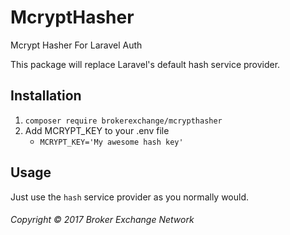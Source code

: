 # McryptHasher
Mcrypt Hasher For Laravel Auth

This package will replace Laravel's default hash service provider.

## Installation
1. `composer require brokerexchange/mcrypthasher`
2. Add MCRYPT_KEY to your .env file
    - `MCRYPT_KEY='My awesome hash key'`
    
## Usage
Just use the `hash` service provider as you normally would.

###### Copyright &copy; 2017 Broker Exchange Network